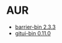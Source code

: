 # AUR

- [barrier-bin 2.3.3](https://aur.archlinux.org/packages/barrier-bin/)
- [gitui-bin 0.11.0](https://aur.archlinux.org/packages/gitui-bin/)
